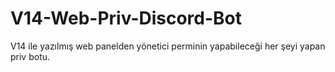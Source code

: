 # V14-Web-Priv-Discord-Bot
V14 ile yazılmış web panelden yönetici perminin yapabileceği her şeyi yapan priv botu.
